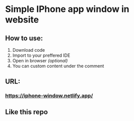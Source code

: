 # **Simple IPhone app window in website**

## How to use:

1. Download code
2. Import to your preffered IDE
3. Open in browser *(optional)*
4. You can custom content under the comment

## URL:
### https://iphone-window.netlify.app/

## Like this repo